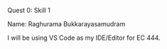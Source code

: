 Quest 0: Skill 1

Name: Raghurama Bukkarayasamudram

I will be using VS Code as my IDE/Editor for EC 444. 
